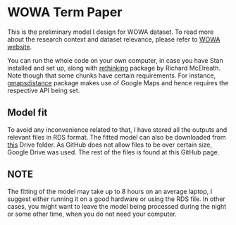 # WOWA Term Paper
This is the preliminary model I design for WOWA dataset. To read more about the research context and dataset relevance, please refer to [WOWA website](https://multicast.aspra.uni-bamberg.de/resources/wowa/). 

You can run the whole code on your own computer, in case you have Stan installed and set up, along with [rethinking](https://github.com/rmcelreath/rethinking) package by Richard McElreath. Note though that some chunks have certain requirements. For instance, [gmapsdistance](https://cran.r-project.org/web/packages/gmapsdistance/readme/README.html) package makes use of Google Maps and hence requires the respective API being set.

## Model fit
To avoid any inconvenience related to that, I have stored all the outputs and relevant files in RDS format. The fitted model can also be downloaded from [this](https://drive.google.com/drive/folders/1It6uNf-HYrlO8n6laIutXjmJBqjZE6WB?usp=sharing) Drive folder. As GitHub does not allow files to be over certain size, Google Drive was used. The rest of the files is found at this GitHub page. 

## NOTE
The fitting of the model may take up to 8 hours on an average laptop, I suggest either running it on a good hardware or using the RDS file. In other cases, you might want to leave the model being processed during the night or some other time, when you do not need your computer. 
